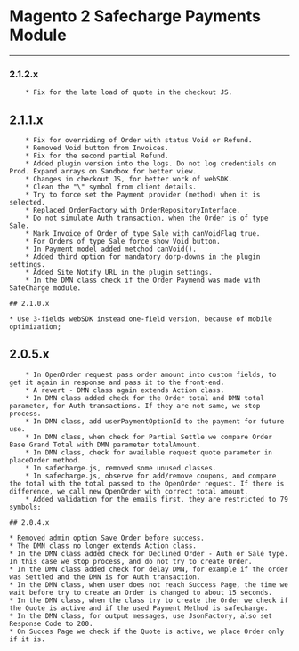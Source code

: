 # Magento 2 Safecharge Payments Module

---

### 2.1.2.x
```
	* Fix for the late load of quote in the checkout JS.
```

## 2.1.1.x
```
	* Fix for overriding of Order with status Void or Refund.
	* Removed Void button from Invoices.
	* Fix for the second partial Refund.
	* Added plugin version into the logs. Do not log credentials on Prod. Expand arrays on Sandbox for better view.
	* Changes in checkout JS, for better work of webSDK.
	* Clean the "\" symbol from client details.
	* Try to force set the Payment provider (method) when it is selected.
	* Replaced OrderFactory with OrderRepositoryInterface.
	* Do not simulate Auth transaction, when the Order is of type Sale.
	* Mark Invoice of Order of type Sale with canVoidFlag true.
	* For Orders of type Sale force show Void button.
	* In Payment model added metchod canVoid().
	* Added third option for mandatory dorp-downs in the plugin settings.
	* Added Site Notify URL in the plugin settings.
	* In the DMN class check if the Order Paymend was made with SafeCharge module.

## 2.1.0.x
```
	* Use 3-fields webSDK instead one-field version, because of mobile optimization;

## 2.0.5.x
```
	* In OpenOrder request pass order amount into custom fields, to get it again in response and pass it to the front-end.
	* A revert - DMN class again extends Action class.
	* In DMN class added check for the Order total and DMN total parameter, for Auth transactions. If they are not same, we stop process.
	* In DMN class, add userPaymentOptionId to the payment for future use.
	* In DMN class, when check for Partial Settle we compare Order Base Grand Total with DMN parameter totalAmount.
	* In DMN class, check for available request quote parameter in placeOrder method.
	* In safecharge.js, removed some unused classes.
	* In safecharge.js, observe for add/remove coupons, and compare the total with the total passed to the OpenOrder request. If there is difference, we call new OpenOrder with correct total amount.
	* Added validation for the emails first, they are restricted to 79 symbols;

## 2.0.4.x
```
	* Removed admin option Save Order before success.
	* The DMN class no longer extends Action class.
	* In the DMN class added check for Declined Order - Auth or Sale type. In this case we stop process, and do not try to create Order.
	* In the DMN class added check for delay DMN, for example if the order was Settled and the DMN is for Auth transaction.
	* In the DMN class, when user does not reach Success Page, the time we wait before try to create an Order is changed to about 15 seconds.
	* In the DMN class, when the class try to create the Order we check if the Quote is active and if the used Payment Method is safecharge.
	* In the DMN class, for output messages, use JsonFactory, also set Response Code to 200.
	* On Succes Page we check if the Quote is active, we place Order only if it is. 
